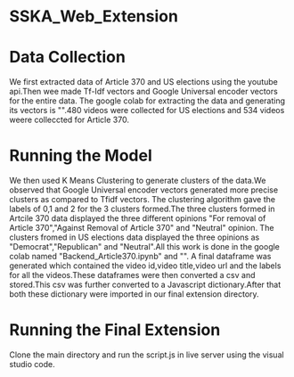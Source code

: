 # SSKA_Web_Extension

# Data Collection
We first extracted data of Article 370 and US elections using the youtube api.Then wee made Tf-Idf vectors and Google Universal encoder vectors for the entire data.
The google colab for extracting the data and generating its vectors is "".480 videos were collected for US elections and 534 videos weere colleccted for Article 370.

# Running the Model
We then used K Means Clustering to generate clusters of the data.We observed that Google Universal encoder vectors generated more precise clusters as compared to Tfidf vectors.
The clustering algorithm gave the labels of 0,1 and 2 for the 3 clusters formed.The three clusters formed in Artcile 370 data displayed the three different opinions "For removal of Article 370","Against Removal of Article 370" and "Neutral" opinion.
The clusters fromed in US elections data displayed the three opinions as "Democrat","Republican" and "Neutral".All this work is done in the google colab named "Backend_Article370.ipynb" and "".
A final dataframe was generated which contained the video id,video title,video url and the labels for all the videos.These dataframes were then converted a csv and stored.This csv was further converted to a Javascript dictionary.After that both these dictionary were imported in our final extension directory.

# Running the Final Extension
Clone the main directory and run the script.js in live server using the visual studio code.
